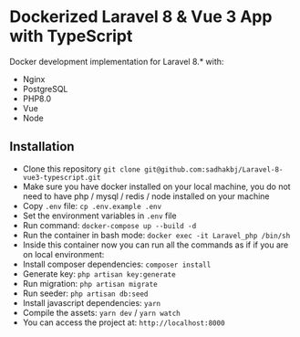 # Dockerized Laravel 8 & Vue 3 App with TypeScript

Docker development implementation for Laravel 8.\* with:

- Nginx
- PostgreSQL
- PHP8.0
- Vue
- Node

## Installation

- Clone this repository `git clone git@github.com:sadhakbj/Laravel-8-vue3-typescript.git`
- Make sure you have docker installed on your local machine, you do not need to have php / mysql / redis / node installed on your machine
- Copy `.env` file: `cp .env.example .env`
- Set the environment variables in `.env` file
- Run command: `docker-compose up --build -d`
-  Run the container in bash mode: `docker exec -it Laravel_php /bin/sh`
- Inside this container now you can run all the commands as if if you are on local environment:
- Install composer dependencies: `composer install`
- Generate key: `php artisan key:generate`
- Run migration: `php artisan migrate`
- Run seeder: `php artisan db:seed`
- Install javascript dependencies: `yarn`
- Compile the assets: `yarn dev` / `yarn watch`  
- You can access the project at: `http://localhost:8000`


